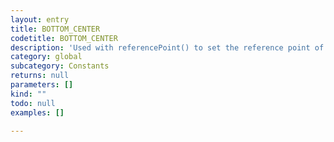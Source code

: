 ```yaml
---
layout: entry
title: BOTTOM_CENTER
codetitle: BOTTOM_CENTER
description: 'Used with referencePoint() to set the reference point of transformations to the bottom center of the page item.'
category: global
subcategory: Constants
returns: null
parameters: []
kind: ""
todo: null
examples: []

---
```

